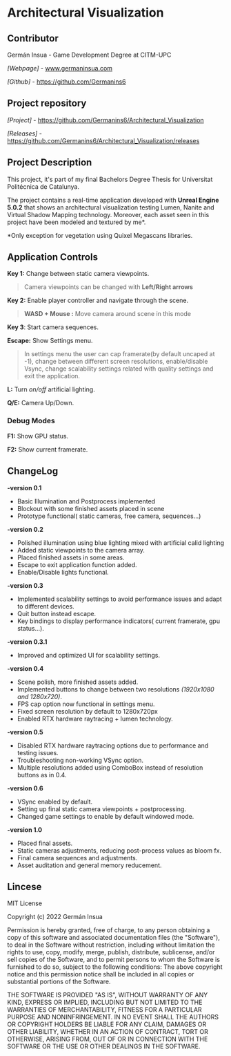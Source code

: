 # Architectural Visualization

## Contributor
Germán Insua - Game Development Degree at CITM-UPC

*[Webpage]* -  www.germaninsua.com

*[Github]* -  https://github.com/Germanins6

## Project repository

*[Project]* - https://github.com/Germanins6/Architectural_Visualization

*[Releases]* - https://github.com/Germanins6/Architectural_Visualization/releases

## Project Description

This project, it's part of my final Bachelors Degree Thesis for Universitat Politécnica de Catalunya. 

The project contains a real-time application developed with **Unreal Engine 5.0.2** that shows an architectural visualization testing Lumen, Nanite and Virtual Shadow Mapping technology. Moreover, each asset seen in this project have been modeled and textured by me*.

*Only exception for vegetation using Quixel Megascans libraries.

## Application Controls

**Key 1:** Change between static camera viewpoints.
> Camera viewpoints can be changed with **Left/Right arrows**
 
**Key 2:** Enable player controller and navigate through the scene.
> **WASD + Mouse :** Move camera around scene in this mode

**Key 3**: Start camera sequences.

**Escape:** Show Settings menu.
>In settings menu the user can cap framerate(by default uncaped at -1), change between different screen resolutions, enable/disable Vsync, change scalability settings related with quality settings and exit the application.

**L:** Turn *on/off* artificial lighting.

**Q/E:** Camera Up/Down.

### Debug Modes

**F1:** Show GPU status.

**F2:** Show current framerate.

## ChangeLog

**-version 0.1**
- Basic Illumination and Postprocess implemented
- Blockout with some finished assets placed in scene
- Prototype functional( static cameras, free camera, sequences...)

**-version 0.2**

- Polished illumination using blue lighting mixed with artificial calid lighting
- Added static viewpoints to the camera array.
- Placed finished assets in some areas.
- Escape to exit application function added.
- Enable/Disable lights functional.

**-version 0.3**

- Implemented scalability settings to avoid performance issues and adapt to different devices.
- Quit button instead escape.
- Key bindings to display performance indicators( current framerate, gpu status...).

**-version 0.3.1**

- Improved and optimized UI for scalability settings.

**-version 0.4**

- Scene polish, more finished assets added.
- Implemented buttons to change between two resolutions *(1920x1080 and 1280x720)*.
- FPS cap option now functional in settings menu.
- Fixed screen resolution by default to 1280x720px
- Enabled RTX hardware raytracing + lumen technology.

**-version 0.5**

- Disabled RTX hardware raytracing options due to performance and testing issues.
- Troubleshooting non-working VSync option.
- Multiple resolutions added using ComboBox instead of resolution buttons as in 0.4.

**-version 0.6**

- VSync enabled by default.
- Setting up final static camera viewpoints + postprocessing.
- Changed game settings to enable by default windowed mode.

**-version 1.0**

- Placed final assets.
- Static cameras adjustments, reducing post-process values as bloom fx.
- Final camera sequences and adjustments.
- Asset auditation and general memory reducement.

 
## Lincese

MIT License

Copyright (c) 2022 Germán Insua

Permission is hereby granted, free of charge, to any person obtaining a copy
of this software and associated documentation files (the "Software"), to deal
in the Software without restriction, including without limitation the rights
to use, copy, modify, merge, publish, distribute, sublicense, and/or sell
copies of the Software, and to permit persons to whom the Software is
furnished to do so, subject to the following conditions:
The above copyright notice and this permission notice shall be included in all
copies or substantial portions of the Software.

THE SOFTWARE IS PROVIDED "AS IS", WITHOUT WARRANTY OF ANY KIND, EXPRESS OR
IMPLIED, INCLUDING BUT NOT LIMITED TO THE WARRANTIES OF MERCHANTABILITY,
FITNESS FOR A PARTICULAR PURPOSE AND NONINFRINGEMENT. IN NO EVENT SHALL THE
AUTHORS OR COPYRIGHT HOLDERS BE LIABLE FOR ANY CLAIM, DAMAGES OR OTHER
LIABILITY, WHETHER IN AN ACTION OF CONTRACT, TORT OR OTHERWISE, ARISING FROM,
OUT OF OR IN CONNECTION WITH THE SOFTWARE OR THE USE OR OTHER DEALINGS IN THE
SOFTWARE.
